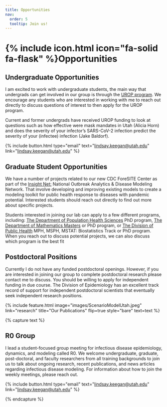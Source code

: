 ```yaml
---
title: Opportunities
nav:
  order: 5
  tooltip: Join us!
---
```


# {% include icon.html icon="fa-solid fa-flask" %}Opportunities


## Undergraduate Opportunities 

I am excited to work with undergraduate students, the main way that undergrads can get involved in our group is through the [UROP program](https://our.utah.edu/research-scholarship-opportunities/urop/). We encourage any students who are interested in working with me to reach out directly to discuss questions of interest to then apply for the UROP program. 

Current and former undergrads have received UROP funding to look at questions such as how effective were mask mandates in Utah (Alicia Horn) and does the severity of your infector’s SARS-CoV-2 infection predict the severity of your (infectee) infection (Jake Baldorf).  

{% include button.html type="email" text="lindsay.keegan@utah.edu" link="lindsay.keegan@utah.edu" %}


## Graduate Student Opportunities 

We have a number of projects related to our new CDC ForeSITE Center as part of the [Insight Net:](https://www.cdc.gov/forecast-outbreak-analytics/partners/insightnet/index.html?CDC_AA_refVal=https%3A%2F%2Fwww.cdc.gov%2Fforecast-outbreak-analytics%2Fabout%2Foadm-network.html) National Outbreak Analytics & Disease Modeling Network. That involve developing and improving existing models to create a modeling toolkit for public health response to diseases with pandemic potential. Interested students should reach out directly to find out more about specific projects. 

Students interested in joining our lab can apply to a few different programs, including: [The Department of Population Health Sciences](https://medicine.utah.edu/population-health-sciences/phd) PhD program, [The Department of Mathematics Masters](https://www.math.utah.edu/graduate/) or PhD program, or [The Division of Public Health](https://medicine.utah.edu/dfpm/public-health/education/degrees) MPH, MSPH, MSTAT: Biostatistics Track or PhD program. When you reach out to discuss potential projects, we can also discuss which program is the best fit


## Postdoctoral Positions
Currently I do not have any funded postdoctoral openings. However, if you are interested in joining our group to complete postdoctoral research please contact me to discuss. You should be willing to apply for independent funding in due course. The Division of Epidemiology has an excellent track record of support for independent postdoctoral scientists that eventually seek independent research positions.

{% include feature.html image="images/ScenarioModelUtah.jpeg" link="research" title="Our Publications" flip=true style="bare" text=text %}

{% capture text %}

## R0 Group
I lead a student-focused group meeting for infectious disease epidemiology, dynamics, and modeling called R0. We welcome undergraduate, graduate, post-doctoral, and faculty researchers from all training backgrounds to join us to talk about ongoing research, recent publications, and news articles regarding infectious disease modeling. For information about how to join the weekly meetings, please reach out.

{% include button.html type="email" text="lindsay.keegan@utah.edu" link="lindsay.keegan@utah.edu" %}

{% endcapture %}
